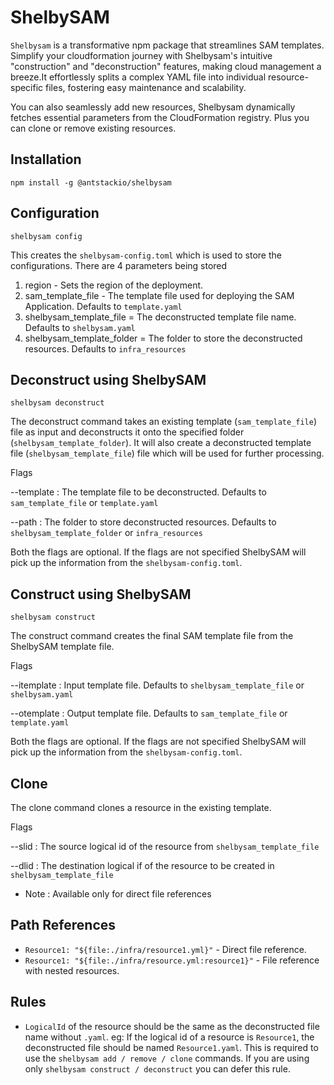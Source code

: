 # ShelbySAM

`Shelbysam` is a transformative npm package that streamlines SAM templates. Simplify your cloudformation journey with Shelbysam's intuitive "construction" and "deconstruction" features, making cloud management a breeze.It effortlessly splits a complex YAML file into individual resource-specific files, fostering easy maintenance and scalability.

You can also seamlessly add new resources, Shelbysam dynamically fetches essential parameters from the CloudFormation registry. Plus you can clone or remove existing resources.

## Installation

`npm install -g @antstackio/shelbysam`

## Configuration

`shelbysam config`

This creates the `shelbysam-config.toml` which is used to store the configurations. There are 4 parameters being stored

1. region - Sets the region of the deployment.
2. sam_template_file - The template file used for deploying the SAM Application. Defaults to `template.yaml`
3. shelbysam_template_file = The deconstructed template file name. Defaults to `shelbysam.yaml`
4. shelbysam_template_folder = The folder to store the deconstructed resources. Defaults to `infra_resources`

## Deconstruct using ShelbySAM

`shelbysam deconstruct`

The deconstruct command takes an existing template (`sam_template_file`) file as input and deconstructs it onto the specified folder (`shelbysam_template_folder`). It will also create a deconstructed template file (`shelbysam_template_file`) file which will be used for further processing.

Flags

--template : The template file to be deconstructed. Defaults to `sam_template_file` or `template.yaml`

--path : The folder to store deconstructed resources. Defaults to `shelbysam_template_folder` or `infra_resources`

Both the flags are optional. If the flags are not specified ShelbySAM will pick up the information from the `shelbysam-config.toml`.

## Construct using ShelbySAM

`shelbysam construct`

The construct command creates the final SAM template file from the ShelbySAM template file.

Flags

--itemplate : Input template file. Defaults to `shelbysam_template_file` or `shelbysam.yaml`

--otemplate : Output template file. Defaults to `sam_template_file` or `template.yaml`

Both the flags are optional. If the flags are not specified ShelbySAM will pick up the information from the `shelbysam-config.toml`.

## Clone

The clone command clones a resource in the existing template.

Flags

--slid : The source logical id of the resource from `shelbysam_template_file`

--dlid : The destination logical if of the resource to be created in `shelbysam_template_file`

- Note : Available only for direct file references

## Path References

- `Resource1: "${file:./infra/resource1.yml}"` - Direct file reference.
- `Resource1: "${file:./infra/resource.yml:resource1}"` - File reference with nested resources.

## Rules

- `LogicalId` of the resource should be the same as the deconstructed file name without `.yaml`. eg: If the logical id of a resource is `Resource1`, the deconstructed file should be named `Resource1.yaml`. This is required to use the `shelbysam add / remove / clone` commands. If you are using only `shelbysam construct / deconstruct` you can defer this rule.
